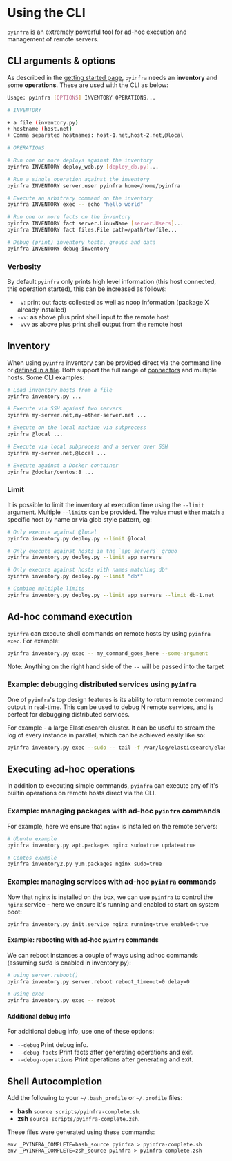 # Using the CLI

``pyinfra`` is an extremely powerful tool for ad-hoc execution and management of remote servers.


## CLI arguments & options

As described in the [getting started page](./getting-started), `pyinfra` needs an **inventory** and some **operations**. These are used with the CLI as below:

```sh
Usage: pyinfra [OPTIONS] INVENTORY OPERATIONS...

# INVENTORY

+ a file (inventory.py)
+ hostname (host.net)
+ Comma separated hostnames: host-1.net,host-2.net,@local

# OPERATIONS

# Run one or more deploys against the inventory
pyinfra INVENTORY deploy_web.py [deploy_db.py]...

# Run a single operation against the inventory
pyinfra INVENTORY server.user pyinfra home=/home/pyinfra

# Execute an arbitrary command on the inventory
pyinfra INVENTORY exec -- echo "hello world"

# Run one or more facts on the inventory
pyinfra INVENTORY fact server.LinuxName [server.Users]...
pyinfra INVENTORY fact files.File path=/path/to/file...

# Debug (print) inventory hosts, groups and data
pyinfra INVENTORY debug-inventory
```

### Verbosity

By default `pyinfra` only prints high level information (this host connected, this operation started), this can be increased as follows:

+ `-v`: print out facts collected as well as noop information (package X already installed)
+ `-vv`: as above plus print shell input to the remote host
+ `-vvv` as above plus print shell output from the remote host


## Inventory

When using ``pyinfra`` inventory can be provided direct via the command line or [defined in a file](./deploys.html#inventory). Both support the full range of [connectors](./connectors) and multiple hosts. Some CLI examples:

```sh
# Load inventory hosts from a file
pyinfra inventory.py ...

# Execute via SSH against two servers
pyinfra my-server.net,my-other-server.net ...

# Execute on the local machine via subprocess
pyinfra @local ...

# Execute via local subprocess and a server over SSH
pyinfra my-server.net,@local ...

# Execute against a Docker container
pyinfra @docker/centos:8 ...
```

### Limit

It is possible to limit the inventory at execution time using the `--limit` argument. Multiple `--limit`s can be provided. The value must either match a specific host by name or via glob style pattern, eg:

```sh
# Only execute against @local
pyinfra inventory.py deploy.py --limit @local

# Only execute against hosts in the `app_servers` grouo
pyinfra inventory.py deploy.py --limit app_servers

# Only execute against hosts with names matching db*
pyinfra inventory.py deploy.py --limit "db*"

# Combine multiple limits
pyinfra inventory.py deploy.py --limit app_servers --limit db-1.net
```


## Ad-hoc command execution

``pyinfra`` can execute shell commands on remote hosts by using `pyinfra exec`. For example:

```sh
pyinfra inventory.py exec -- my_command_goes_here --some-argument
```

Note:
    Anything on the right hand side of the ``--`` will be passed into the target

### Example: debugging distributed services using ``pyinfra``

One of ``pyinfra``'s top design features is its ability to return remote command output in real-time. This can be used to debug N remote services, and is perfect for debugging distributed services.

For example - a large Elasticsearch cluster. It can be useful to stream the log of every instance in parallel, which can be achieved easily like so:

```sh
pyinfra inventory.py exec --sudo -- tail -f /var/log/elasticsearch/elasticsearch.log
```

## Executing ad-hoc operations

In addition to executing simple commands, ``pyinfra`` can execute any of it's builtin operations on remote hosts direct via the CLI.

### Example: managing packages with ad-hoc ``pyinfra`` commands

For example, here we ensure that `nginx` is installed on the remote servers:

```sh
# Ubuntu example
pyinfra inventory.py apt.packages nginx sudo=true update=true

# Centos example
pyinfra inventory2.py yum.packages nginx sudo=true
```

### Example: managing services with ad-hoc ``pyinfra`` commands

Now that nginx is installed on the box, we can use ``pyinfra`` to control the ``nginx`` service - here we ensure it's running and enabled to start on system boot:

```sh
pyinfra inventory.py init.service nginx running=true enabled=true
```

#### Example: rebooting with ad-hoc ``pyinfra`` commands

We can reboot instances a couple of ways using adhoc commands (assuming *sudo* is enabled in inventory.py):

```sh
# using server.reboot()
pyinfra inventory.py server.reboot reboot_timeout=0 delay=0

# using exec
pyinfra inventory.py exec -- reboot
```

#### Additional debug info

For additional debug info, use one of these options:

+ `--debug` Print debug info.
+ `--debug-facts` Print facts after generating operations and exit.
+ `--debug-operations` Print operations after generating and exit.


## Shell Autocompletion

Add the following to your `~/.bash_profile` or `~/.profile` files:

+ **bash** `source scripts/pyinfra-complete.sh`.
+ **zsh** `source scripts/pyinfra-complete.zsh`.

These files were generated using these commands:

```
env _PYINFRA_COMPLETE=bash_source pyinfra > pyinfra-complete.sh
env _PYINFRA_COMPLETE=zsh_source pyinfra > pyinfra-complete.zsh
```
